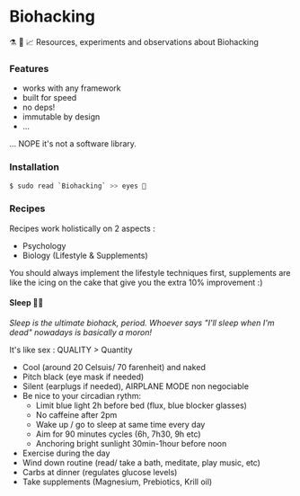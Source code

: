 # Biohacking

⚗ 💊 📈  Resources, experiments and observations about Biohacking

### Features
- works with any framework
- built for speed
- no deps!
- immutable by design
- ...

... NOPE it's not a software library.

### Installation
```sh
$ sudo read `Biohacking` >> eyes 👀
```

### Recipes

Recipes work holistically on 2 aspects :

- Psychology
- Biology (Lifestyle & Supplements)

You should always implement the lifestyle techniques first, supplements are like the icing on the cake that give you the extra 10% improvement :)

#### Sleep 🛌💤

*Sleep is the ultimate biohack, period.
Whoever says "I'll sleep when I'm dead" nowadays is basically a moron!*

It's like sex : QUALITY > Quantity

- Cool (around 20 Celsuis/ 70 farenheit) and naked
- Pitch black (eye mask if needed)
- Silent (earplugs if needed), AIRPLANE MODE non negociable
- Be nice to your circadian rythm:
  - Limit blue light 2h before bed (flux, blue blocker glasses)
  - No caffeine after 2pm
  - Wake up / go to sleep at same time every day
  - Aim for 90 minutes cycles (6h, 7h30, 9h etc)
  - Anchoring bright sunlight 30min-1hour before noon
- Exercise during the day
- Wind down routine (read/ take a bath, meditate, play music, etc)
- Carbs at dinner (regulates glucose levels)
- Take supplements (Magnesium, Prebiotics, Krill oil)
